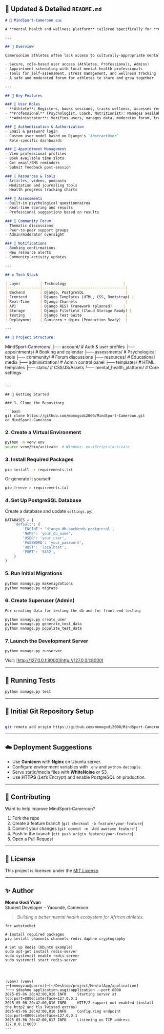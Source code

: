 ## 📄 Updated & Detailed `README.md`

```markdown
# 🧠 MindSport-Cameroon 🇨🇲

A **mental health and wellness platform** tailored specifically for **Cameroonian combat athletes**, combining online consultation, self-care tools, community support, and professional guidance — all in one secure environment.

---

## 📌 Overview

Cameroonian athletes often lack access to culturally-appropriate mental health support. **MindSport-Cameroon** bridges this gap by offering:

- Secure, role-based user access (Athletes, Professionals, Admins)
- Appointment scheduling with local mental health professionals
- Tools for self-assessment, stress management, and wellness tracking
- A safe and moderated forum for athletes to share and grow together

---

## 🧩 Key Features

### 👤 User Roles
- **Athlete**: Registers, books sessions, tracks wellness, accesses resources.
- **Professional** (Psychologist, Coach, Nutritionist): Manages availability, hosts consultations, publishes content.
- **Administrator**: Verifies users, manages data, moderates forum, tracks platform analytics.

### 🔐 Authentication & Authorization
- Email & password login
- Custom user model based on Django's `AbstractUser`
- Role-specific dashboards

### 📅 Appointment Management
- View professional profiles
- Book available time slots
- Get email/SMS reminders
- Submit feedback post-session

### 📘 Resources & Tools
- Articles, videos, podcasts
- Meditation and journaling tools
- Health progress tracking charts

### 🧪 Assessments
- Built-in psychological questionnaires
- Real-time scoring and results
- Professional suggestions based on results

### 💬 Community Forum
- Thematic discussions
- Peer-to-peer support groups
- Admin/moderator oversight

### 🔔 Notifications
- Booking confirmations
- New resource alerts
- Community activity updates

---

## ⚙️ Tech Stack

| Layer         | Technology                          |
|---------------|--------------------------------------|
| Backend       | Django, PostgreSQL                   |
| Frontend      | Django Templates (HTML, CSS, Bootstrap) |
| Real-Time     | Django Channels                      |
| API           | Django REST Framework (planned)     |
| Storage       | Django FileField (Cloud Storage Ready) |
| Testing       | Django Test Suite                    |
| Deployment    | Gunicorn + Nginx (Production Ready)  |

---

## 📁 Project Structure

```
MindSport-Cameroon/
├── account/             # Auth & user profiles
├── appointments/        # Booking and calendar
├── assessments/         # Psychological tools
├── community/           # Forum discussions
├── resources/           # Educational media
├── administration/      # Admin control panel
├── templates/           # HTML templates
├── static/              # CSS/JS/Assets
└── mental_health_platform/  # Core settings
```

---

## 🚀 Getting Started

### 1. Clone the Repository

```bash
git clone https://github.com/momogodi2000/MindSport-Cameroon.git
cd MindSport-Cameroon
```

### 2. Create a Virtual Environment

```bash
python -m venv env
source venv/bin/activate  # Windows: env\Scripts\activate
```

### 3. Install Required Packages

```bash
pip install -r requirements.txt
```

Or generate it yourself:

```bash
pip freeze > requirements.txt
```

### 4. Set Up PostgreSQL Database

Create a database and update `settings.py`:

```python
DATABASES = {
    'default': {
        'ENGINE': 'django.db.backends.postgresql',
        'NAME': 'your_db_name',
        'USER': 'your_user',
        'PASSWORD': 'your_password',
        'HOST': 'localhost',
        'PORT': '5432',
    }
}
```

### 5. Run Initial Migrations

```bash
python manage.py makemigrations
python manage.py migrate
```

### 6. Create Superuser (Admin)

```bash
For creating data for testing the db and for front end testing

python manage.py create_user
python manage.py generate_test_data
python manage.py populate_test_data
```

### 7. Launch the Development Server

```bash
python manage.py runserver
```

Visit: [http://127.0.0.1:8000](http://127.0.0.1:8000)

---

## 🧪 Running Tests

```bash
python manage.py test
```

---

## 🐘 Initial Git Repository Setup

```bash

git remote add origin https://github.com/momogodi2000/MindSport-Cameroon.git
```

---

## ☁️ Deployment Suggestions

- Use **Gunicorn** with **Nginx** on Ubuntu server.
- Configure environment variables with `.env` and `python-decouple`.
- Serve static/media files with **WhiteNoise** or S3.
- Use **HTTPS** (Let’s Encrypt) and enable PostgreSQL on production.

---

## 🤝 Contributing

Want to help improve MindSport-Cameroon?

1. Fork the repo
2. Create a feature branch (`git checkout -b feature/your-feature`)
3. Commit your changes (`git commit -m 'Add awesome feature'`)
4. Push to the branch (`git push origin feature/your-feature`)
5. Open a Pull Request

---

## 📄 License

This project is licensed under the [MIT License](https://choosealicense.com/licenses/mit/).

---

## ✨ Author

**Momo Godi Yvan**  
Student Developer – Yaoundé, Cameroon  
> _Building a better mental health ecosystem for African athletes._

```
for webstocket

# Install required packages
pip install channels channels-redis daphne cryptography

# Set up Redis (Ubuntu example)
sudo apt-get install redis-server
sudo systemctl enable redis-server
sudo systemctl start redis-server




(venv) (venv) ┌─[momoyvan@parrot]─[~/Desktop/project/MentalApp/application]
└──╼ $daphne application.asgi:application --port 8000
2025-05-06 20:42:00,816 INFO     Starting server at tcp:port=8000:interface=127.0.0.1
2025-05-06 20:42:00,816 INFO     HTTP/2 support not enabled (install the http2 and tls Twisted extras)
2025-05-06 20:42:00,816 INFO     Configuring endpoint tcp:port=8000:interface=127.0.0.1
2025-05-06 20:42:00,817 INFO     Listening on TCP address 127.0.0.1:8000
---